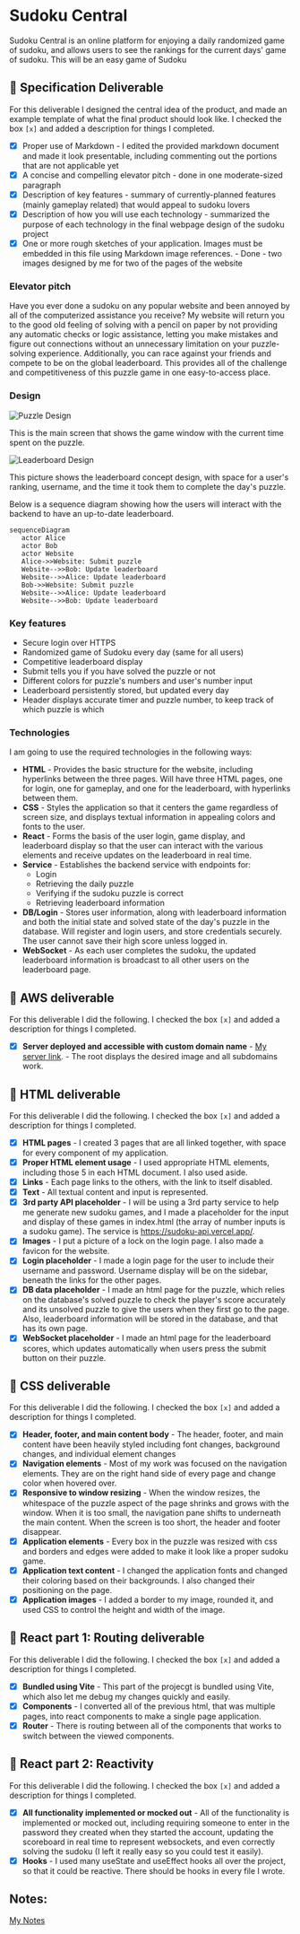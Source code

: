 # Sudoku Central

Sudoku Central is an online platform for enjoying a daily randomized game of sudoku, and allows users to see the rankings for the current days' game of sudoku. This will be an easy game of Sudoku


<!-- > [!NOTE]
>  You must modify this `README.md` file for each phase of your development. You only need to fill in the section for each deliverable when that deliverable is submitted in Canvas. Feel free to add additional information to each deliverable description, but make sure you at least have the list of rubric items and a description of what you did for each item. -->

## 🚀 Specification Deliverable

For this deliverable I designed the central idea of the product, and made an example template of what the final product should look like. I checked the box `[x]` and added a description for things I completed.

- [x] Proper use of Markdown - I edited the provided markdown document and made it look presentable, including commenting out the portions that are not applicable yet
- [x] A concise and compelling elevator pitch - done in one moderate-sized paragraph
- [x] Description of key features - summary of currently-planned features (mainly gameplay related) that would appeal to sudoku lovers
- [x] Description of how you will use each technology - summarized the purpose of each technology in the final webpage design of the sudoku project
- [x] One or more rough sketches of your application. Images must be embedded in this file using Markdown image references. - Done - two images designed by me for two of the pages of the website

### Elevator pitch

Have you ever done a sudoku on any popular website and been annoyed by all of the computerized assistance you receive? My website will return you to the good old feeling of solving with a pencil on paper by not providing any automatic checks or logic assistance, letting you make mistakes and figure out connections without an unnecessary limitation on your puzzle-solving experience. Additionally, you can race against your friends and compete to be on the global leaderboard. This provides all of the challenge and competitiveness of this puzzle game in one easy-to-access place.

### Design

![Puzzle Design](PuzzlePageDesign.png)

This is the main screen that shows the game window with the current time spent on the puzzle.

![Leaderboard Design](LeaderboardDesign.png)

This picture shows the leaderboard concept design, with space for a user's ranking, username, and the time it took them to complete the day's puzzle.

Below is a sequence diagram showing how the users will interact with the backend to have an up-to-date leaderboard.

 ```mermaid
sequenceDiagram
    actor Alice
    actor Bob
    actor Website
    Alice->>Website: Submit puzzle
    Website-->>Bob: Update leaderboard
    Website-->>Alice: Update leaderboard
    Bob->>Website: Submit puzzle
    Website-->>Alice: Update leaderboard
    Website-->>Bob: Update leaderboard
``` 

### Key features

- Secure login over HTTPS
- Randomized game of Sudoku every day (same for all users)
- Competitive leaderboard display
- Submit tells you if you have solved the puzzle or not
- Different colors for puzzle's numbers and user's number input
- Leaderboard persistently stored, but updated every day
- Header displays accurate timer and puzzle number, to keep track of which puzzle is which

### Technologies

I am going to use the required technologies in the following ways:

- **HTML** - Provides the basic structure for the website, including hyperlinks between the three pages. Will have three HTML pages, one for login, one for gameplay, and one for the leaderboard, with hyperlinks between them.
- **CSS** - Styles the application so that it centers the game regardless of screen size, and displays textual information in appealing colors and fonts to the user.
- **React** - Forms the basis of the user login, game display, and leaderboard display so that the user can interact with the various elements and receive updates on the leaderboard in real time.
- **Service** - Establishes the backend service with endpoints for:
    -   Login
    -   Retrieving the daily puzzle
    -   Verifying if the sudoku puzzle is correct
    -   Retrieving leaderboard information
- **DB/Login** - Stores user information, along with leaderboard information and both the initial state and solved state of the day's puzzle in the database. Will register and login users, and store credentials securely. The user cannot save their high score unless logged in.
- **WebSocket** - As each user completes the sudoku, the updated leaderboard information is broadcast to all other users on the leaderboard page.

## 🚀 AWS deliverable

For this deliverable I did the following. I checked the box `[x]` and added a description for things I completed.

- [x] **Server deployed and accessible with custom domain name** - [My server link](https://sudokucentral.click/). - The root displays the desired image and all subdomains work.

## 🚀 HTML deliverable

For this deliverable I did the following. I checked the box `[x]` and added a description for things I completed.

- [x] **HTML pages** - I created 3 pages that are all linked together, with space for every component of my application.
- [x] **Proper HTML element usage** - I used appropriate HTML elements, including those 5 in each HTML document. I also used aside.
- [x] **Links** - Each page links to the others, with the link to itself disabled.
- [x] **Text** - All textual content and input is represented.
- [x] **3rd party API placeholder** - I will be using a 3rd party service to help me generate new sudoku games, and I made a placeholder for the input and display of these games in index.html (the array of number inputs is a sudoku game). The service is https://sudoku-api.vercel.app/.
- [x] **Images** - I put a picture of a lock on the login page. I also made a favicon for the website.
- [x] **Login placeholder** - I made a login page for the user to include their username and password. Username display will be on the sidebar, beneath the links for the other pages.
- [x] **DB data placeholder** - I made an html page for the puzzle, which relies on the database's solved puzzle to check the player's score accurately and its unsolved puzzle to give the users when they first go to the page. Also, leaderboard information will be stored in the database, and that has its own page.
- [x] **WebSocket placeholder** - I made an html page for the leaderboard scores, which updates automatically when users press the submit button on their puzzle.

## 🚀 CSS deliverable

For this deliverable I did the following. I checked the box `[x]` and added a description for things I completed.

- [x] **Header, footer, and main content body** - The header, footer, and main content have been heavily styled including font changes, background changes, and individual element changes
- [x] **Navigation elements** - Most of my work was focused on the navigation elements. They are on the right hand side of every page and change color when hovered over.
- [x] **Responsive to window resizing** - When the window resizes, the whitespace of the puzzle aspect of the page shrinks and grows with the window. When it is too small, the navigation pane shifts to underneath the main content. When the screen is too short, the header and footer disappear.
- [x] **Application elements** - Every box in the puzzle was resized with css and borders and edges were added to make it look like a proper sudoku game.
- [x] **Application text content** - I changed the application fonts and changed their coloring based on their backgrounds. I also changed their positioning on the page.
- [x] **Application images** - I added a border to my image, rounded it, and used CSS to control the height and width of the image.

 ## 🚀 React part 1: Routing deliverable

For this deliverable I did the following. I checked the box `[x]` and added a description for things I completed.

- [x] **Bundled using Vite** - This part of the projecgt is bundled using Vite, which also let me debug my changes quickly and easily.
- [x] **Components** - I converted all of the previous html, that was multiple pages, into react components to make a single page application.
- [x] **Router** - There is routing between all of the components that works to switch between the viewed components.

## 🚀 React part 2: Reactivity

For this deliverable I did the following. I checked the box `[x]` and added a description for things I completed.

- [x] **All functionality implemented or mocked out** - All of the functionality is implemented or mocked out, including requiring someone to enter in the password they created when they started the account, updating the scoreboard in real time to represent websockets, and even correctly solving the sudoku (I left it really easy so you could test it easily).
- [x] **Hooks** - I used many useState and useEffect hooks all over the project, so that it could be reactive. There should be hooks in every file I wrote.

<!-- ## 🚀 Service deliverable

For this deliverable I did the following. I checked the box `[x]` and added a description for things I completed.

- [ ] **Node.js/Express HTTP service** - I did not complete this part of the deliverable.
- [ ] **Static middleware for frontend** - I did not complete this part of the deliverable.
- [ ] **Calls to third party endpoints** - I did not complete this part of the deliverable.
- [ ] **Backend service endpoints** - I did not complete this part of the deliverable.
- [ ] **Frontend calls service endpoints** - I did not complete this part of the deliverable.

## 🚀 DB/Login deliverable

For this deliverable I did the following. I checked the box `[x]` and added a description for things I completed.

- [ ] **User registration** - I did not complete this part of the deliverable.
- [ ] **User login and logout** - I did not complete this part of the deliverable.
- [ ] **Stores data in MongoDB** - I did not complete this part of the deliverable.
- [ ] **Stores credentials in MongoDB** - I did not complete this part of the deliverable.
- [ ] **Restricts functionality based on authentication** - I did not complete this part of the deliverable.

## 🚀 WebSocket deliverable

For this deliverable I did the following. I checked the box `[x]` and added a description for things I completed.

- [ ] **Backend listens for WebSocket connection** - I did not complete this part of the deliverable.
- [ ] **Frontend makes WebSocket connection** - I did not complete this part of the deliverable.
- [ ] **Data sent over WebSocket connection** - I did not complete this part of the deliverable.
- [ ] **WebSocket data displayed** - I did not complete this part of the deliverable.
- [ ] **Application is fully functional** - I did not complete this part of the deliverable. -->

## Notes:
[My Notes](notes.md)

